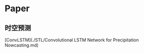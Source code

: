 <!-- <link rel="stylesheet" type="text/css" href="/themes/newsprint.css"> -->

# Paper
## 时空预测

[ConvLSTM](./STL/Convolutional LSTM Network for Precipitation Nowcasting.md)

